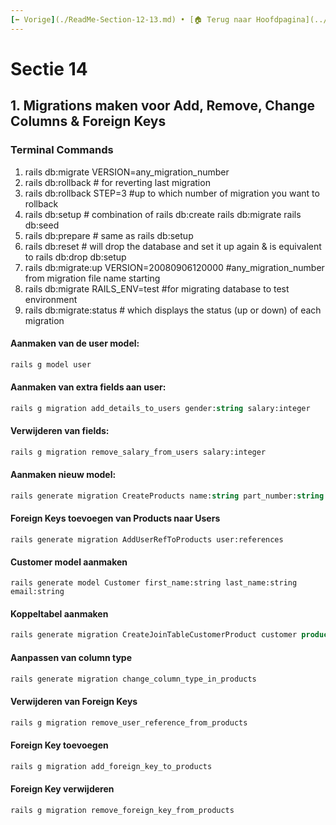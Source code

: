 ```yaml
---
[⬅️ Vorige](./ReadMe-Section-12-13.md) • [🏠 Terug naar Hoofdpagina](../ReadMe.md) • [Volgende ➡️](./ReadMe-Section-15-16-17.md)
---
```


# Sectie 14

## 1. Migrations maken voor Add, Remove, Change Columns & Foreign Keys

### Terminal Commands

1. rails db:migrate VERSION=any_migration_number
2. rails db:rollback # for reverting last migration
3. rails db:rollback STEP=3 #up to which number of migration you want to rollback
4. rails db:setup # combination of rails db:create rails db:migrate rails db:seed
5. rails db:prepare # same as rails db:setup
6. rails db:reset # will drop the database and set it up again & is equivalent to rails db:drop db:setup
7. rails db:migrate:up VERSION=20080906120000 #any_migration_number from migration file name starting
8. rails db:migrate RAILS_ENV=test #for migrating database to test environment
9. rails db:migrate:status # which displays the status (up or down) of each migration

#### Aanmaken van de user model:

```ps
rails g model user
```

#### Aanmaken van extra fields aan user:

```ps
rails g migration add_details_to_users gender:string salary:integer
```

#### Verwijderen van fields:

```ps
rails g migration remove_salary_from_users salary:integer
```

#### Aanmaken nieuw model:

```ps
rails generate migration CreateProducts name:string part_number:string
```

#### Foreign Keys toevoegen van Products naar Users

```
rails generate migration AddUserRefToProducts user:references
```

#### Customer model aanmaken

```
rails generate model Customer first_name:string last_name:string email:string
```

#### Koppeltabel aanmaken

```ps
rails generate migration CreateJoinTableCustomerProduct customer product
```

#### Aanpassen van column type

```ps
rails generate migration change_column_type_in_products
```

#### Verwijderen van Foreign Keys

```ps
rails g migration remove_user_reference_from_products
```

#### Foreign Key toevoegen

```ps
rails g migration add_foreign_key_to_products
```

#### Foreign Key verwijderen

```ps
rails g migration remove_foreign_key_from_products
```
